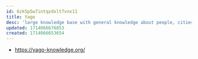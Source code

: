```yaml
---
id: 6zk5p5w7intqzdxlt7vnx11
title: Yago
desc: 'large knowledge base with general knowledge about people, cities, countries, movies, and organizations.'
updated: 1714066676853
created: 1714066653654
---
```


- https://yago-knowledge.org/